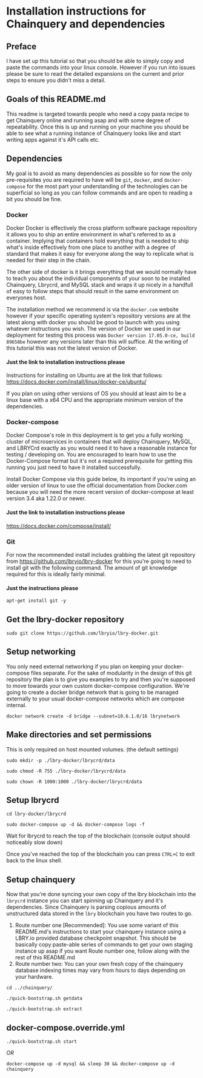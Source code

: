 # Installation instructions for Chainquery and dependencies
## Preface
I have set up this tutorial so that you should be able to simply copy and paste the commands into your linux console.  However if you run into issues please be sure to read the detailed expansions on the current and prior steps to ensure you didn't miss a detail.

## Goals of this README.md
This readme is targeted towards people who need a copy pasta recipe to get Chainquery online and running asap and with some degree of repeatability.  Once this is up and running on your machine you should be able to see what a running instance of Chainquery looks like and start writing apps against it's API calls etc.

## Dependencies
My goal is to avoid as many dependencies as possible so for now the only pre-requisites you are required to have will be `git`, `docker`, and `docker-compose` for the most part your understanding of the technologies can be superficial so long as you can follow commands and are open to reading a bit you should be fine.

### Docker
Docker
Docker is effectively the cross platform software package repository it allows you to ship an entire environment in what's referred to as a container.  Implying that containers hold everything that is needed to ship what's inside effectively from one place to another with a degree of standard that makes it easy for everyone along the way to replicate what is needed for their step in the chain.  

The other side of docker is it brings everything that we would normally have to teach you about the individual components of your soon to be installed Chainquery, Lbrycrd, and MySQL stack and wraps it up nicely in a handfull of easy to follow steps that should result in the same environment on everyones host.

The installation method we recommend is via the `docker.com` website however if your specific operating system's repository versions are at the latest along with docker you should be good to launch with you using whatever instructions you wish.  The version of Docker we used in our deployment for testing this process was `Docker version 17.05.0-ce, build 89658be` however any versions later than this will suffice.  At the writing of this tutorial this was not the latest version of Docker.

#### Just the link to installation instructions please
Instructions for installing on Ubuntu are at the link that follows:
https://docs.docker.com/install/linux/docker-ce/ubuntu/

If you plan on using other versions of OS you should at least aim to be a linux base with a x64 CPU and the appropriate minimum version of the dependencies.

### Docker-compose
Docker Compose's role in this deployment is to get you a fully working cluster of microservices in containers that will deploy Chainquery, MySQL, and LBRYCrd exactly as you would need it to have a reasonable instance for testing / developing on.  You are encouraged to learn how to use the Docker-Compose format but it's not a required prerequisite for getting this running you just need to have it installed successfully.

Install Docker Compose via this guide below, its important if you're using an older version of linux to use the official documentation from Docker.com because you will need the more recent version of docker-compose at least version 3.4 aka 1.22.0 or newer.

#### Just the link to installation instructions please
https://docs.docker.com/compose/install/

### Git
For now the recommended install includes grabbing the latest git repository from https://github.com/lbryio/lbry-docker for this you're going to need to install git with the following command.  The amount of git knowledge required for this is ideally fairly minimal.

#### Just the instructions please
`apt-get install git -y`

## Get the lbry-docker repository

`sudo git clone https://github.com/lbryio/lbry-docker.git`

## Setup networking

You only need external networking if you plan on keeping your docker-compose files separate.
For the sake of modularity in the design of this git repository the plan is to give you examples to try and then you're supposed to move towards your own custom docker-compose configuration.  We're going to create
a docker bridge network that is going to be managed externally to your usual docker-compose networks which are compose internal.

`docker network create -d bridge --subnet=10.6.1.0/16 lbrynetwork`

## Make directories and set permissions

This is only required on host mounted volumes. (the default settings)

`sudo mkdir -p ./lbry-docker/lbrycrd/data`

`sudo chmod -R 755 ./lbry-docker/lbrycrd/data`

`sudo chown -R 1000:1000 ./lbry-docker/lbrycrd/data`

## Setup lbrycrd

`cd lbry-docker/lbrycrd`

`sudo docker-compose up -d && docker-compose logs -f`

Wait for lbrycrd to reach the top of the blockchain (console output should noticeably slow down)

Once you've reached the top of the blockchain you can press `CTRL+C` to exit back to the linux shell.

## Setup chainquery

Now that you're done syncing your own copy of the lbry blockchain into the `lbrycrd` instance you can start spinning up Chainquery and it's dependencies.  Since Chainquery is parsing copious amounts of unstructured data stored in the `lbry` blockchain you have two routes to go.

1. Route number one [Recommended]: You use some variant of this README.md's instructions to start your chainquery instance using a LBRY.io provided database checkpoint snapshot.  This should be basically copy paste-able series of commands to get your own staging instance up asap if you want Route number one, follow along with the rest of this README.md
2. Route number two: You can your own fresh copy of the chainquery database indexing times may vary from hours to days depending on your hardware.

`cd ../chainquery/`

`./quick-bootstrap.sh getdata`

`./quick-bootstrap.sh extract`

## docker-compose.override.yml

`./quick-bootstrap.sh start`

*OR*

`docker-compose up -d mysql && sleep 30 && docker-compose up -d chainquery`
